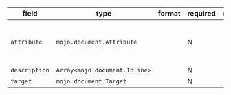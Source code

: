 | field | type | format | required | default | description |
|---|---|---|---|---|---|
| `attribute` | `mojo.document.Attribute` |  | N |  | Attributes: identifier, classes, key-value pairs |
| `description` | `Array<mojo.document.Inline>` |  | N |  |
| `target` | `mojo.document.Target` |  | N |  |  |
